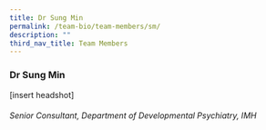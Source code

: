 ```yaml
---
title: Dr Sung Min
permalink: /team-bio/team-members/sm/
description: ""
third_nav_title: Team Members
---
```

### Dr Sung Min
[insert headshot]
###### Senior Consultant, Department of Developmental Psychiatry, IMH